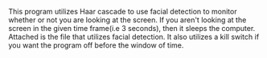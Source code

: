 This program utilizes Haar cascade to use facial detection to monitor whether or not you are looking at the screen. If you aren't looking at the screen in the given time frame(i.e 3 seconds), then it sleeps the computer. Attached is the file that utilizes facial detection. It also utilizes a kill switch if you want the program off before the window of time. 
